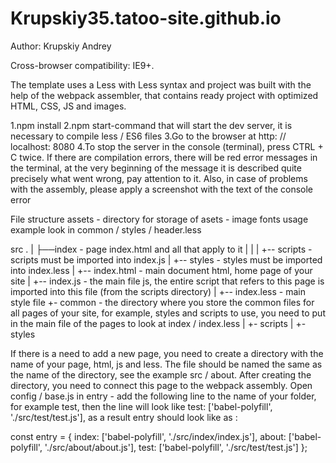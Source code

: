 # Krupskiy35.tatoo-site.github.io
Author: Krupskiy Andrey

Cross-browser compatibility: IE9+.

The template uses a Less with Less syntax and project was built with the help of the webpack assembler, that contains ready project with optimized HTML, CSS, JS and images.


1.npm install
2.npm start-command that will start the dev server, it is necessary to compile less / ES6 files
3.Go to the browser at http: // localhost: 8080
4.To stop the server in the console (terminal), press CTRL + C twice. If there are compilation errors, there will be red error messages in the terminal, at the very beginning of the message it is described quite precisely what went wrong, pay attention to it. Also, in case of problems with the assembly, please apply a screenshot with the text of the console error

File structure
assets - directory for storage of asets - image fonts usage example look in common / styles / header.less


src
.
|
├──index - page index.html and all that apply to it
|   |
|   +-- scripts - scripts must be imported into index.js
|   +-- styles - styles must be imported into index.less
|   +-- index.html - main document html, home page of your site
|   +-- index.js - the main file js, the entire script that refers to this page is imported into this file (from the scripts directory)
|   +-- index.less - main style file
+- common - the directory where you store the common files for all pages of your site, for example, styles and scripts to use, you need to put in the main file of the pages to look at index / index.less
    |
    +- scripts
    |
    +- styles     
    
    
    
 If there is a need to add a new page, you need to create a directory with the name of your page, html, js and less. The file should be named the same as the name of the directory, see the example src / about. After creating the directory, you need to connect this page to the webpack assembly. Open config / base.js in entry - add the following line to the name of your folder, for example test, then the line will look like test: ['babel-polyfill', './src/test/test.js'], as a result entry should look like as :  
 
 сonst entry = {
        index: ['babel-polyfill', './src/index/index.js'],
        about: ['babel-polyfill', './src/about/about.js'],
        test: ['babel-polyfill', './src/test/test.js']
    };
